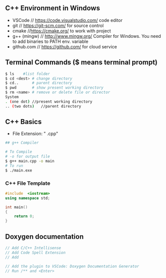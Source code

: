 ## C++ Environment in Windows
- VSCode    // https://code.visualstudio.com/  code editor
- git   //  https://git-scm.com/  for source control
- cmake //https://cmake.org/  to work with project
- g++ (mingw)   // http://www.mingw.org/  Compiler for Windows.  You need to add binaries to PATH env. variable
- github.com // https://github.com/ for cloud service


## Terminal Commands ($ means terminal prompt)
```bash
$ ls	#list folder
$ cd <dest>	# change directory
$ cd..		# parent directory
$ pwd		# show present working directory
$ rm <name>	# remove or delete file or director
System
. (one dot)	//present working directory
.. (two dots)	//parent directory
```

## C++ Basics
- File Extension: " .cpp"
```bash
## g++ Compiler

# To Compile
# -o for output file
$ g++ main.cpp -o main
# To run
$ ./main.exe
```

### C++ File Template
```cpp
#include  <iostream>
using namespace std;

int main()
{
    return 0;
}
```

## Doxygen documentation
```cpp
// Add C/C++ Intellisense
// Add Code Spell Extension
// Add 

// Add the plugin to VSCode: Doxygen Documentation Generator
// Run /** and <Enter>
```